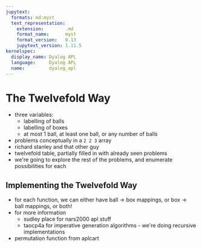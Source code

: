 ```yaml
---
jupytext:
  formats: md:myst
  text_representation:
    extension:        .md
    format_name:      myst
    format_version:   0.13
    jupytext_version: 1.11.5
kernelspec:
  display_name: Dyalog APL
  language:     Dyalog APL
  name:         dyalog_apl
---
```


# The Twelvefold Way

- three variables:
    - labelling of balls
    - labelling of boxes
    - at most 1 ball, at least one ball, or any number of balls
- problems conceptually in a `2 2 3` array
- richard stanley and that other guy
- twelvefold table, partially filled in with already seen problems
- we're going to explore the rest of the problems, and enumerate possibilities for each



## Implementing the Twelvefold Way

- for each function, we can either have ball → box mappings, or box → ball mappings, or both!
- for more information
    - sudley place for nars2000 apl stuff
    - taocp4a for imperative generation algorithms - we're doing recursive implementations
- permutation function from aplcart


